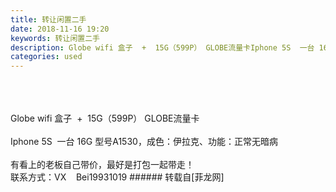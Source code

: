 ```yaml
---
title: 转让闲置二手
date: 2018-11-16 19:20
keywords: 转让闲置二手
description: Globe wifi 盒子  +  15G（599P） GLOBE流量卡Iphone 5S  一台 16G 型号A1530，成色：伊拉克、功能：正常无暗病有看上的老板自己带价，最好是打包一起带走！联系方式：VX    Bei19931019
categories: used
---
```

<td class="t_f" id="postmessage_2292998">

<br/>
<br/>
<br/>
Globe wifi 盒子  +  15G（599P） GLOBE流量卡<br/>
<br/>
Iphone 5S  一台 16G 型号A1530，成色：伊拉克、功能：正常无暗病<br/>
<br/>
有看上的老板自己带价，最好是打包一起带走！<br/>
联系方式：VX    Bei19931019</td>
###### 转载自[菲龙网]
